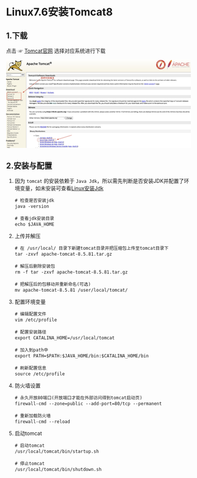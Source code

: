 # Linux7.6安装Tomcat8

## 1.下载

点击 ☞ [Tomcat官网](https://tomcat.apache.org/download-80.cgi) 选择对应系统进行下载

![Tomcat下载](../../assets/linux/configuration/tomcat_download.jpg)

## 2.安装与配置

1. 因为 `tomcat` 的安装依赖于 `Java Jdk`，所以需先判断是否安装JDK并配置了环境变量，如未安装可查看[Linux安装Jdk](./Linux7.6安装Jdk8.md)

   ```shell
   # 检查是否安装jdk
   java -version 
   
   # 查看jdk安装目录
   echo $JAVA_HOME
   ```

2. 上传并解压

   ```shell
   # 在 /usr/local/ 目录下新建tomcat目录并把压缩包上传至tomcat目录下
   tar -zxvf apache-tomcat-8.5.81.tar.gz
   
   # 解压后删除安装包
   rm -f tar -zxvf apache-tomcat-8.5.81.tar.gz
   
   # 把解压后的包移动并重新命名(可选)
   mv apache-tomcat-8.5.81 /user/local/tomcat/
   ```
   

3. 配置环境变量

   ```shell
   # 编辑配置文件
   vim /etc/profile
   
   # 配置安装路径
   export CATALINA_HOME=/usr/local/tomcat
   
   # 加入到path中
   export PATH=$PATH:$JAVA_HOME/bin:$CATALINA_HOME/bin
   
   # 刷新配置信息
   source /etc/profile
   ```

4. 防火墙设置

   ```shell
   # 永久开放80端口(开放端口才能在外部访问得到tomcat启动页)
   firewall-cmd --zone=public --add-port=80/tcp --permanent
   
   # 重新加载防火墙
   firewall-cmd --reload
   ```

5. 启动tomcat

   ```shell
   # 启动tomcat
   /usr/local/tomcat/bin/startup.sh
   
   # 停止tomcat
   /usr/local/tomcat/bin/shutdown.sh
   ```